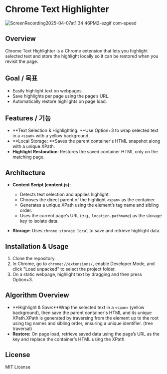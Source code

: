 
# Chrome Text Highlighter

![ScreenRecording2025-04-07at1 34 46PM2-ezgif com-speed](https://github.com/user-attachments/assets/62bb4630-5601-4bea-875e-2d5bb709b5a6)


## Overview

Chrome Text Highlighter is a Chrome extension that lets you highlight selected text and store the highlight locally so it can be restored when you revisit the page.


## Goal / 목표

- Easily highlight text on webpages.
- Save highlights per page using the page’s URL.
- Automatically restore highlights on page load.

## Features / 기능

- **Text Selection & Highlighting: **Use Option+3 to wrap selected text in a `<span>` with a yellow background.
- **Local Storage: **Saves the parent container's HTML snapshot along with a unique XPath.
- **Highlight Restoration**:
  Restores the saved container HTML only on the matching page.

## Architecture

- **Content Script (content.js):**

  - Detects text selection and applies highlight.
  - Chooses the direct parent of the highlight `<span>` as the container.
  - Generates a unique XPath using the element’s tag name and sibling order.
  - Uses the current page’s URL (e.g., `location.pathname`) as the storage key to isolate data.
- **Storage:**
  Uses `chrome.storage.local` to save and retrieve highlight data.

## Installation & Usage

1. Clone the repository.
2. In Chrome, go to `chrome://extensions/`, enable Developer Mode, and click "Load unpacked" to select the project folder.
3. On a static webpage, highlight text by dragging and then press Option+3.

## Algorithm Overview

- **Highlight & Save:**Wrap the selected text in a `<span>` (yellow background), then save the parent container's HTML and its unique XPath.XPath is generated by traversing from the element up to the root using tag names and sibling order, ensuring a unique identifier. (tree traversal)
- **Restore:**
  On page load, retrieve saved data using the page’s URL as the key and replace the container’s HTML using the XPath.

## License

MIT License
